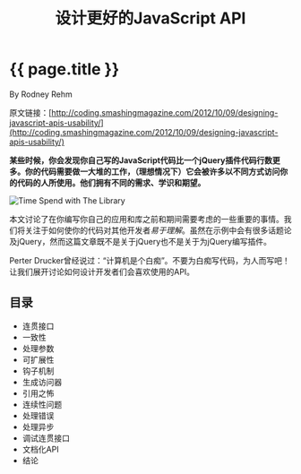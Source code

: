 ﻿---
layout: post
title: 设计更好的JavaScript API
category: '翻译'
tags: 'JavaScript API'
---

# {{ page.title }}

By Rodney Rehm

原文链接：[http://coding.smashingmagazine.com/2012/10/09/designing-javascript-apis-usability/](http://coding.smashingmagazine.com/2012/10/09/designing-javascript-apis-usability/)

**某些时候，你会发现你自己写的JavaScript代码比一个jQuery插件代码行数更多。你的代码需要做一大堆的工作，（理想情况下）它会被许多以不同方式访问你的代码的人所使用。他们拥有不同的需求、学识和期望。**

![Time Spend with The Library](http://media.smashingmagazine.com/wp-content/uploads/2012/10/Pie-chart.jpg "Time Spend on Creating/Using The Library")

本文讨论了在你编写你自己的应用和库之前和期间需要考虑的一些重要的事情。我们将关注于如何使你的代码对其他开发者*易于理解*。虽然在示例中会有很多话题论及jQuery，然而这篇文章既不是关于jQuery也不是关于为jQuery编写插件。

Perter Drucker曾经说过：“计算机是个白痴”。不要为白痴写代码，为人而写吧！让我们展开讨论如何设计开发者们会喜欢使用的API。

## 目录
* 连贯接口
* 一致性
* 处理参数
* 可扩展性
* 钩子机制
* 生成访问器
* 引用之怖
* 连续性问题
* 处理错误
* 处理异步
* 调试连贯接口
* 文档化API
* 结论